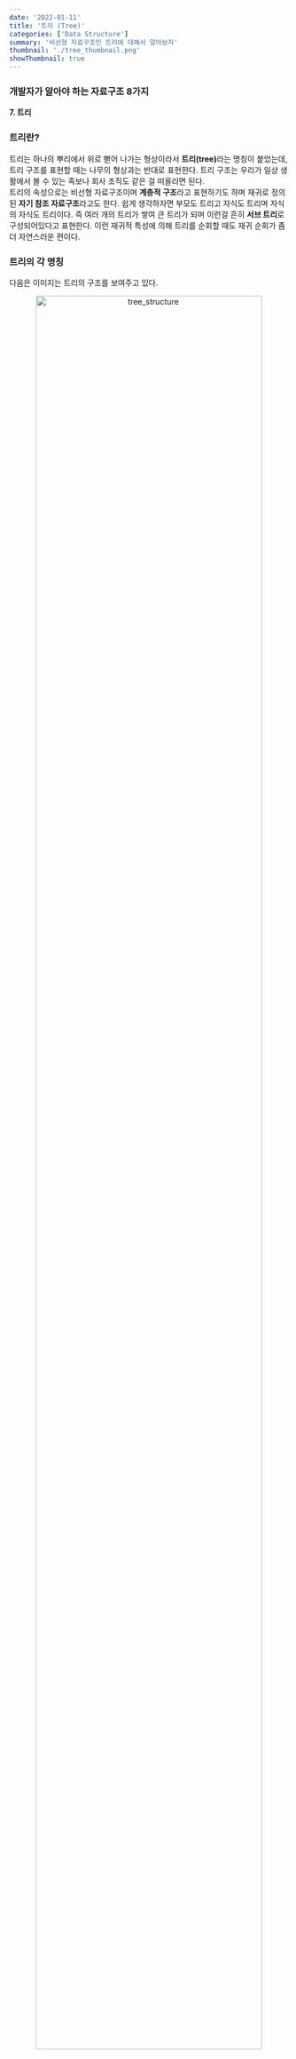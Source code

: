 ```yaml
---
date: '2022-01-11'
title: '트리 (Tree)'
categories: ['Data Structure']
summary: '비선형 자료구조인 트리에 대해서 알아보자'
thumbnail: './tree_thumbnail.png'
showThumbnail: true
---
```


### 개발자가 알아야 하는 자료구조 8가지

**7. 트리**

### 트리란?

트리는 하나의 뿌리에서 위로 뻗어 나가는 형상이라서 <b>트리(tree)</b>라는 명칭이 붙었는데, 트리 구조를 표현할 때는 나무의 형상과는 반대로 표현한다.
트리 구조는 우리가 일상 생활에서 볼 수 있는 족보나 회사 조직도 같은 걸 떠올리면 된다.  
트리의 속성으로는 비선형 자료구조이며 <b>계층적 구조</b>라고 표현하기도 하며 재귀로 정의된 <b>자기 참조 자료구조</b>라고도 한다.
쉽게 생각하자면 부모도 트리고 자식도 트리며 자식의 자식도 트리이다.
즉 여러 개의 트리가 쌓여 큰 트리가 되며 이런걸 흔히 <b>서브 트리</b>로 구성되어있다고 표현한다.
이런 재귀적 특성에 의해 트리를 순회할 때도 재귀 순회가 좀 더 자연스러운 편이다.

### 트리의 각 명칭

다음은 이미지는 트리의 구조를 보여주고 있다.

<p align="center"><img src='/images/DataStructure/Tree/tree_structure.png' width='90%' alt='tree_structure' /><p>

트리는 항상 <b>루트(Root)</b>에서부터 시작된다. 루트는 <b>자식(Child)</b>노드를 가지며, <b>간선(Edge)</b>으로 연결되어 있다.  
자식 노드의 개수는 <b>차수(Degree)</b>라고 하며 <b>크기(Size)</b>는 자신을 포함한 모든 자식 노드의 개수다.  
위의 이미지에서 B노드는 차수가 2이며 크기는 6이라고 할 수 있다.  
<b>높이(Height)</b>는 현재 위치에서 <b>리프(Leaf)</b>까지의 거리, <b>깊이(Depth)</b>는 루트에서부터 현재 노드까지의 거리다.  
트리는 그 자식도 트리인 서브트리 구성을 가지고 있으며 트리의 레벨은 0부터 시작된다.  
트리는 항상 단방향이기 때문에 간선의 화살표는 생략 가능하다.

### 그래프 vs 트리

그렇다면 그래프와 트리의 차이점은 무엇일까?
앞서 그래프를 소개할 때 간략하게 설명했었다.

> 트리와는 다르게 그래프는 정점마다 간선이 없을 수도 있으며 부모와 자식 노드로 구분되지도 않는다.

트리는 확실히 부모와 자식간으로 이루어진 계층 구조를 가지고 있다.
그리고 그래프가 순환 구조(Cyclic)를 가질 수 있는것과 달리 트리는 순환 구조를 가지지 않는 그래프다.
실은 가장 핵심이 <b>순환 구조를 가지지 않는다</b>는 점이다.  
트리는 특수한 그래프의 일종이며, 크게 본다면 그래프의 범주에 포함한다.
하지만 트리는 그래프와는 다르게 어떤 경우에도 한번 연결된 노드가 다시 연결되는 법이 없으며 단방향, 양방향을 가리킬 수 있는 그래프와는 다르게
오직 부모에서 자식노드를 가리키는 단방향뿐이다.
그리고 트리는 오직 하나의 부모만을 가지며 루트 역시 하나뿐이어야 한다.

### 트리 구현하기

가장 먼저 빈트리를 생성해준다.  
이때 tree는 root를 반드시 가져야 하며 생성자(Constructor)를 이용해 root를 선언해준다.

```javascript
class Tree {
  constructor(data) {
    this.root = null
  }
}
```

트리는 최상위에 root를 가지며, 각 Node는 data와 children을 가지고 있다.  
트리는 기본적으로 추가와 삭제 기능을 사용하여 다룬다.

```javascript
class Node {
  constructor(data) {
    this.data = data
    this.children = []
  }
  add(data) {
    this.children.push(new Node(data))
  }
  remove(data) {
    this.children = this.children.filter(node => {
      node.data !== data
    })
  }
}
```

### 트리의 탐색 (DFS, BFS)

트리를 이용하여 순회를 할 수 있다.

**BFS**

<p align="center"><img src='/images/DataStructure/Tree/tree_bfs.png' width='90%' alt='tree_bfs' /><p>

너비 우선 탐색은 root 노드에서 시작해서 한 단계씩 아래 위치로 이동하며 Node를 탐색한다.  
이때 큐를 이용하는데 위 이미지 처럼 root인 A를 빼며 자식 노드인 B, C를 큐에 넣어주고 다시 B의 자식 노드인 D,E와 C의 자식노드인 F,G를 큐에 넣어주며 B와 C는 큐에서 빼준다.  
따라서 BFS로 트리 탐색을 진행하면 **A -> B -> C -> D -> E -> F -> G** 순으로 탐색을 진행한다.

구현 코드

```javascript
class Tree {
  constructor(data) {
    this.root = null
  }
  BFS(cb) {
    if (this.root === null) return

    const queue = [this.root]
    while (queue.length) {
      const curNode = queue.shift()
      queue.push(...curNode.children) // 부모 노드의 자식 노드를 전부 queue에 push한다.
      cb(curNode)
    }
  }
}

const tree = new Tree()
tree.root = new Node('A')
tree.root.add('B')
tree.root.add('C')
tree.root.add('D')
tree.root.children[0].add('E')
tree.root.children[0].add('F')
tree.root.children[1].add('G')

const bfs = []
tree.BFS(node => bfs.push(node.data)) // ['A', 'B', 'C', 'D', 'E', 'F', 'G']
```

**DFS**

<p align="center"><img src='/images/DataStructure/Tree/tree_dfs.png' width='90%' alt='tree_dfs' /><p>

깊이 우선 탐색은 root 노드에서 시작하여 가장 깊은 곳(리프 노드 까지)을 먼저 탐색하는 알고리즘이며
BFS와 달리 DFS에서는 노드를 추가할 때 push()메서드가 아닌 unshift() 메서드로 앞에다 추가해준다.  
root인 A노드에서 부터 부모 노드의 왼쪽 서브 트리를 먼저 탐색하고 오른쪽 서브트리를 탐색해준다.  
따라서 DFS로 트리 탐색을 진행하면 **A -> B -> E -> F -> C -> G -> D** 순으로 탐색을 진행한다.

구현 코드

```javascript
class Tree {
  constructor(data) {
    this.root = null
  }
  DFS(cb) {
    if (this.root === null) return

    const queue = [this.root]
    while (queue.length) {
      const curNode = queue.shift()
      queue.unshift(...curNode.children) // 부모 노드의 자식 노드를 전부 queue에 push한다.
      cb(curNode)
    }
  }
}

const tree = new Tree()
tree.root = new Node('A')
tree.root.add('B')
tree.root.add('C')
tree.root.add('D')
tree.root.children[0].add('E')
tree.root.children[0].add('F')
tree.root.children[1].add('G')

const dfs = []
tree.DFS(node => dfs.push(node.data)) // ['A', 'B', 'E', 'F', 'C', 'G', 'D']
```

다음 시간에는 이진 트리와 이진 탐색 트리에 대해서 알아보겠다.
